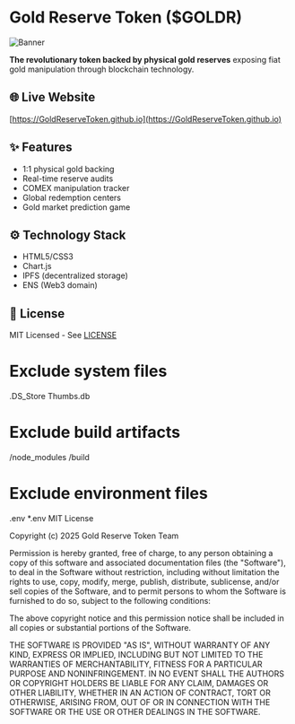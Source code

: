 # Gold Reserve Token ($GOLDR)

![Banner](https://i.ibb.co/5KbWwQm/gold-reserve-banner.png)

**The revolutionary token backed by physical gold reserves** exposing fiat gold manipulation through blockchain technology.

## 🌐 Live Website
[https://GoldReserveToken.github.io](https://GoldReserveToken.github.io)

## ✨ Features
- 1:1 physical gold backing
- Real-time reserve audits
- COMEX manipulation tracker
- Global redemption centers
- Gold market prediction game

## ⚙️ Technology Stack
- HTML5/CSS3
- Chart.js
- IPFS (decentralized storage)
- ENS (Web3 domain)

## 📜 License
MIT Licensed - See [LICENSE](LICENSE)
# Exclude system files
.DS_Store
Thumbs.db

# Exclude build artifacts
/node_modules
/build

# Exclude environment files
.env
*.env
MIT License

Copyright (c) 2025 Gold Reserve Token Team

Permission is hereby granted, free of charge, to any person obtaining a copy
of this software and associated documentation files (the "Software"), to deal
in the Software without restriction, including without limitation the rights
to use, copy, modify, merge, publish, distribute, sublicense, and/or sell
copies of the Software, and to permit persons to whom the Software is
furnished to do so, subject to the following conditions:

The above copyright notice and this permission notice shall be included in all
copies or substantial portions of the Software.

THE SOFTWARE IS PROVIDED "AS IS", WITHOUT WARRANTY OF ANY KIND, EXPRESS OR
IMPLIED, INCLUDING BUT NOT LIMITED TO THE WARRANTIES OF MERCHANTABILITY,
FITNESS FOR A PARTICULAR PURPOSE AND NONINFRINGEMENT. IN NO EVENT SHALL THE
AUTHORS OR COPYRIGHT HOLDERS BE LIABLE FOR ANY CLAIM, DAMAGES OR OTHER
LIABILITY, WHETHER IN AN ACTION OF CONTRACT, TORT OR OTHERWISE, ARISING FROM,
OUT OF OR IN CONNECTION WITH THE SOFTWARE OR THE USE OR OTHER DEALINGS IN THE
SOFTWARE.
